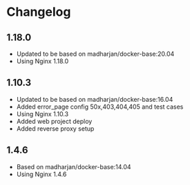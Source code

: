 
# Changelog

## 1.18.0

* Updated to be based on madharjan/docker-base:20.04
* Using Nginx 1.18.0

## 1.10.3

* Updated to be based on madharjan/docker-base:16.04
* Added error_page config 50x,403,404,405 and test cases
* Using Nginx 1.10.3
* Added web project deploy
* Added reverse proxy setup

## 1.4.6

* Based on madharjan/docker-base:14.04
* Using Nginx 1.4.6
